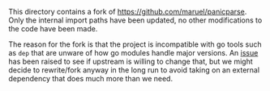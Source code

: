 This directory contains a fork of https://github.com/maruel/panicparse. Only the internal import paths have been updated, no other modifications to the code have been made.

The reason for the fork is that the project is incompatible with go tools such as `dep` that are unware of how go modules handle major versions. An [issue](https://github.com/maruel/panicparse/issues/57) has been raised to see if upstream is willing to change that, but we might decide to rewrite/fork anyway in the long run to avoid taking on an external dependency that does much more than we need.
